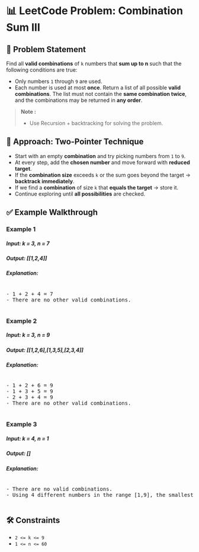 # 📊 LeetCode Problem: Combination Sum III

## 🧩 Problem Statement

Find all **valid combinations** of `k` numbers that **sum up to n** such that the following conditions are true:
- Only numbers `1` through `9` are used.
- Each number is used at most **once**.
Return a list of all possible **valid combinations**. The list must not contain the **same combination twice**, and the combinations may be returned in **any order**.

> **Note :**
> - Use Recursion + backtracking for solving the problem.


## 🧠 Approach: Two-Pointer Technique

- Start with an empty **combination** and try picking numbers from `1` to `9`.
- At every step, add the **chosen number** and move forward with **reduced target**.
- If the **combination size** exceeds `k` or the sum goes beyond the target -> **backtrack immediately**.
- If we find a **combination** of size `k` that **equals the target** -> store it.
- Continue exploring until **all possibilities** are checked.



## ✅ Example Walkthrough

### Example 1

##### Input: k = 3, n = 7
##### Output: [[1,2,4]]

##### Explanation: 
<pre> 
- 1 + 2 + 4 = 7
- There are no other valid combinations.
  
</pre>

### Example 2

##### Input: k = 3, n = 9
##### Output: [[1,2,6],[1,3,5],[2,3,4]]

##### Explanation: 
<pre> 
- 1 + 2 + 6 = 9
- 1 + 3 + 5 = 9
- 2 + 3 + 4 = 9
- There are no other valid combinations.
  
</pre>

### Example 3

##### Input: k = 4, n = 1
##### Output: []

##### Explanation: 
<pre> 
- There are no valid combinations.
- Using 4 different numbers in the range [1,9], the smallest sum we can get is 1+2+3+4 = 10 and since 10 > 1, there are no valid combination.
  
</pre>

## 🛠️ Constraints

- `2 <= k <= 9`
- `1 <= n <= 60`

